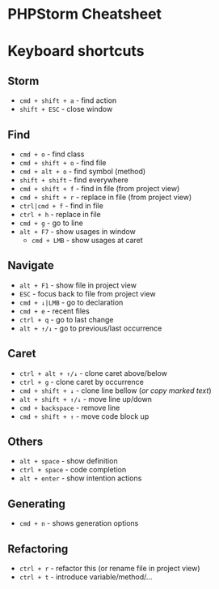 PHPStorm Cheatsheet
===================

# Keyboard shortcuts

## Storm
- `cmd + shift + a` - find action
- `shift + ESC` - close window

## Find
- `cmd + o` - find class
- `cmd + shift + o` - find file
- `cmd + alt + o` - find symbol (method)
- `shift + shift` - find everywhere
- `cmd + shift + f` - find in file (from project view)
- `cmd + shift + r` - replace in file (from project view)
- `ctrl|cmd + f` - find in file
- `ctrl + h` - replace in file
- `cmd + g` - go to line
- `alt + F7` - show usages in window
    - `cmd + LMB` - show usages at caret

## Navigate
- `alt + F1` - show file in project view
- `ESC` - focus back to file from project view
- `cmd + ↓|LMB` - go to declaration
- `cmd + e` - recent files
- `ctrl + q` - go to last change
- `alt + ↑/↓` - go to previous/last occurrence

## Caret
- `ctrl + alt + ↑/↓` - clone caret above/below
- `ctrl + g` - clone caret by occurrence
- `cmd + shift + ↓` - clone line bellow (_or copy marked text_)
- `alt + shift + ↑/↓` - move line up/down
- `cmd + backspace` - remove line
- `cmd + shift + ↑` - move code block up

## Others
- `alt + space` - show definition
- `ctrl + space` - code completion
- `alt + enter` - show intention actions

## Generating
- `cmd + n` - shows generation options 

## Refactoring
- `ctrl + r` - refactor this (or rename file in project view)
- `ctrl + t` - introduce variable/method/...

